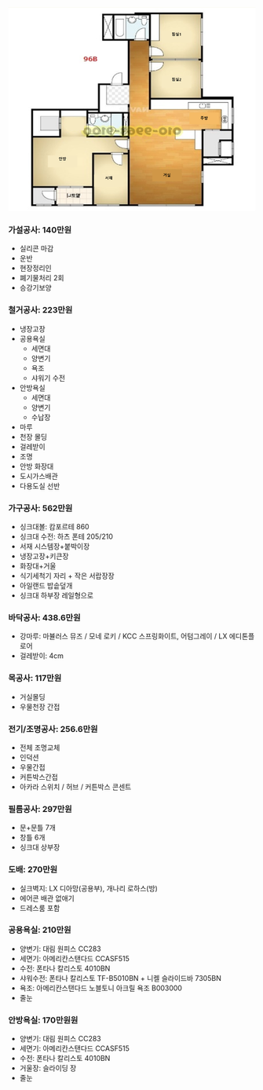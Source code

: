 ![도면](./도면.png)

### 가설공사: 140만원

- 실리콘 마감
- 운반
- 현장정리인
- 폐기물처리 2회
- 승강기보양

### 철거공사: 223만원

- 냉장고장
- 공용욕실
  - 세면대
  - 양변기
  - 욕조
  - 샤워기 수전
- 안방욕실
  - 세면대
  - 양변기
  - 수납장
- 마루
- 천장 몰딩
- 걸레받이
- 조명
- 안방 화장대
- 도시가스배관
- 다용도실 선반

### 가구공사: 562만원

- 싱크대볼: 캄포르테 860
- 싱크대 수전: 하츠 폰테 205/210
- 서재 시스템장+붙박이장
- 냉장고장+키큰장
- 화장대+거울
- 식기세척기 자리 + 작은 서랍장장
- 아일랜드 밥솥덮개
- 싱크대 하부장 레일형으로

### 바닥공사: 438.6만원

- 강마루: 마뷸러스 뮤즈 / 모네 로키 / KCC 스프링화이트, 어텀그레이 / LX 에디톤플로어
- 걸레받이: 4cm

### 목공사: 117만원

- 거실몰딩
- 우물천장 간접

### 전기/조명공사: 256.6만원

- 전체 조명교체
- 인덕션
- 우물간접
- 커튼박스간접
- 아카라 스위치 / 허브 / 커튼박스 콘센트

### 필름공사: 297만원

- 문+문틀 7개
- 창틀 6개
- 싱크대 상부장

### 도배: 270만원

- 실크벽지: LX 디아망(공용부), 개나리 로하스(방)
- 에어콘 배관 없애기
- 드레스룸 포함

### 공용욕실: 210만원

- 양변기: 대림 원피스 CC283
- 세면기: 아메리칸스탠다드 CCASF515
- 수전: 폰타나 칼리스토 4010BN
- 샤워수전: 폰타나 칼리스토 TF-B5010BN + 니켈 슬라이드바 7305BN
- 욕조: 아메리칸스탠다드 노블토니 아크릴 욕조 B003000
- 줄눈

### 안방욕실: 170만원원

- 양변기: 대림 원피스 CC283
- 세면기: 아메리칸스탠다드 CCASF515
- 수전: 폰타나 칼리스토 4010BN
- 거울장: 슬라이딩 장
- 줄눈
